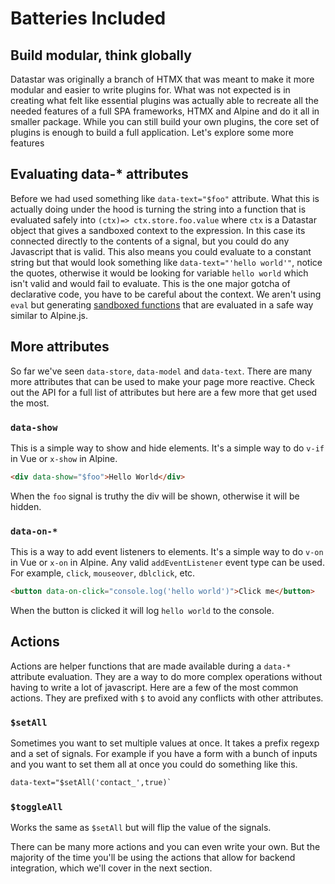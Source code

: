 # Batteries Included

## Build modular, think globally

Datastar was originally a branch of HTMX that was meant to make it more modular and easier to write plugins for. What was not expected is in creating what felt like essential plugins was actually able to recreate all the needed features of a full SPA frameworks, HTMX and Alpine and do it all in smaller package. While you can still build your own plugins, the core set of plugins is enough to build a full application. Let's explore some more features

## Evaluating data-\* attributes

Before we had used something like `data-text="$foo"` attribute. What this is actually doing under the hood is turning the string into a function that is evaluated safely into `(ctx)=> ctx.store.foo.value` where `ctx` is a Datastar object that gives a sandboxed context to the expression. In this case its connected directly to the contents of a signal, but you could do any Javascript that is valid. This also means you could evaluate to a constant string but that would look something like `data-text="'hello world'"`, notice the quotes, otherwise it would be looking for variable `hello world` which isn't valid and would fail to evaluate. This is the one major gotcha of declarative code, you have to be careful about the context. We aren't using `eval` but generating [sandboxed functions](https://developer.mozilla.org/en-US/docs/Web/JavaScript/Reference/Global_Objects/Function/Function) that are evaluated in a safe way similar to Alpine.js.

## More attributes

So far we've seen `data-store`, `data-model` and `data-text`. There are many more attributes that can be used to make your page more reactive. Check out the API for a full list of attributes but here are a few more that get used the most.

### `data-show`

This is a simple way to show and hide elements. It's a simple way to do `v-if` in Vue or `x-show` in Alpine.

```html
<div data-show="$foo">Hello World</div>
```

When the `foo` signal is truthy the div will be shown, otherwise it will be hidden.

### `data-on-*`

This is a way to add event listeners to elements. It's a simple way to do `v-on` in Vue or `x-on` in Alpine. Any valid `addEventListener` event type can be used. For example, `click`, `mouseover`, `dblclick`, etc.

```html
<button data-on-click="console.log('hello world')">Click me</button>
```

When the button is clicked it will log `hello world` to the console.

## Actions

Actions are helper functions that are made available during a `data-*` attribute evaluation. They are a way to do more complex operations without having to write a lot of javascript. Here are a few of the most common actions. They are prefixed with `$` to avoid any conflicts with other attributes.

### `$setAll`

Sometimes you want to set multiple values at once. It takes a prefix regexp and a set of signals. For example if you have a form with a bunch of inputs and you want to set them all at once you could do something like this.

```html
data-text="$setAll('contact_',true)`
```

### `$toggleAll`

Works the same as `$setAll` but will flip the value of the signals.

There can be many more actions and you can even write your own. But the majority of the time you'll be using the actions that allow for backend integration, which we'll cover in the next section.
